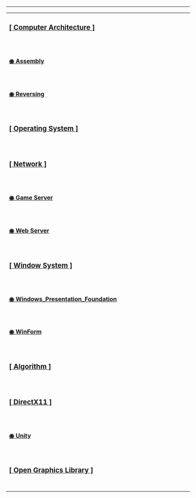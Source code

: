 
 ---

<table><tbody><tr>
    <td>
     <h3>
    <a href="https://github.com/Choi-Dong-Hyeon/-Computer_Architecture-">
        <div>[ Computer Architecture ]</div>
    </a>
    <div>　　　　　　　　　　　　　　　　　　　　　　　　　　　　　　　　　　　　　　　　　　　　　　</div>
     </h3>
</td>
<tr></tr>

<td>
 <h4>
    <a href="https://github.com/Choi-Dong-Hyeon/-Assembly-">
        <div>◉ Assembly</div>
    </a>
    <div>　　　　　　　　　　　　　　　　　　　　　　　　　　　　　　　　　　　　　　　　　　　　　　</div>
  <div></div>
 </h4>
</td>
<tr></tr>

<td>
 <h4>
    <a href="https://github.com/Choi-Dong-Hyeon/-Reversing-">
        <div>◉ Reversing</div>
    </a>
    <div>　　　　　　　　　　　　　　　　　　　　　　　　　　　　　　　　　　　　　　　　　　　　　　</div>
    </h4>
</td>
<tr></tr>

<td>
 <h3>
    <a href="https://github.com/Choi-Dong-Hyeon/-Operating_System-">
        <div>[ Operating System ]</div>
    </a>
    <div>　　　　　　　　　　　　　　　　　　　　　　　　　　　　　　　　　　　　　　　　　　　　　　</div>
  </h3>
</td>
<tr></tr>

<td>
 <h3>
    <a href="https://github.com/Choi-Dong-Hyeon/-Network-">
        <div>[ Network ]</div>
    </a>
    <div>　　　　　　　　　　　　　　　　　　　　　　　　　　　　　　　　　　　　　　　　　　　　　　</div>
  </h3>
</td>
<tr></tr>

<td>
 <h4>
    <a href="https://github.com/Choi-Dong-Hyeon/-Game_Server-">
        <div>◉ Game Server</div>
    </a>
    <div>　　　　　　　　　　　　　　　　　　　　　　　　　　　　　　　　　　　　　　　　　　　　　　</div>
   </h4>
</td>
<tr></tr>

<td>
 <h4>
    <a href="https://github.com/Choi-Dong-Hyeon/-Web_Server-">
        <div>◉ Web Server</div>
    </a>
    <div>　　　　　　　　　　　　　　　　　　　　　　　　　　　　　　　　　　　　　　　　　　　　　　</div>
     </h4>
</td>
<tr></tr>

<td>
 <h3>
    <a href="https://github.com/Choi-Dong-Hyeon/-Window_System-">
        <div>[ Window System ]</div>
    </a>
    <div>　　　　　　　　　　　　　　　　　　　　　　　　　　　　　　　　　　　　　　　　　　　　　　</div>
  </h3>
</td>
<tr></tr>

<td>
 <h4>
    <a href="https://github.com/Choi-Dong-Hyeon/-Windows-Presentation-Foundation-">
        <div>◉ Windows_Presentation_Foundation</div>
    </a>
    <div>　　　　　　　　　　　　　　　　　　　　　　　　　　　　　　　　　　　　　　　　　　　　　　</div>
  </h4>
</td>
<tr></tr>

<td>
 <h4>
    <a href="https://github.com/Choi-Dong-Hyeon/-WinForm-">
        <div>◉ WinForm</div>
    </a>
    <div>　　　　　　　　　　　　　　　　　　　　　　　　　　　　　　　　　　　　　　　　　　　　　　</div>
  </h4>
</td>
<tr></tr>

<td>
 <h3>
    <a href="https://github.com/Choi-Dong-Hyeon/-Algorithm-">
        <div>[ Algorithm ]</div>
    </a>
    <div>　　　　　　　　　　　　　　　　　　　　　　　　　　　　　　　　　　　　　　　　　　　　　　</div>
  </h3>
</td>
<tr></tr>

<td>
 <h3>
    <a href="https://github.com/Choi-Dong-Hyeon/-DirectX11-">
        <div>[ DirectX11 ]</div>
    </a>
    <div>　　　　　　　　　　　　　　　　　　　　　　　　　　　　　　　　　　　　　　　　　　　　　　</div>
  </h3>
</td>
<tr></tr>

<td>
 <h4>
    <a href="https://github.com/Choi-Dong-Hyeon/-Unity-">
        <div>◉ Unity</div>
    </a>
    <div>　　　　　　　　　　　　　　　　　　　　　　　　　　　　　　　　　　　　　　　　　　　　　　</div>
  </h4>
</td>
<tr></tr>

<td>
 <h3>
    <a href="https://github.com/Choi-Dong-Hyeon/-Open-Graphics-Library-">
        <div>[ Open Graphics Library ]</div>
    </a>
    <div>　　　　　　　　　　　　　　　　　　　　　　　　　　　　　　　　　　　　　　　　　　　　　　　　　</div>
 </h3>
</td>

</tbody></table>
<tr></tr>

